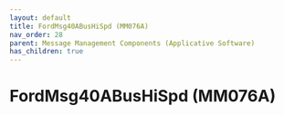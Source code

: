 ```yaml
---
layout: default
title: FordMsg40ABusHiSpd (MM076A)
nav_order: 28
parent: Message Management Components (Applicative Software)
has_children: true
---
```

# FordMsg40ABusHiSpd (MM076A)
